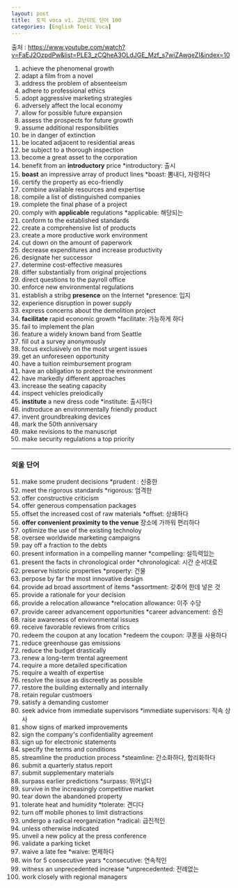 ```yaml
---
layout: post
title:  토익 voca v1. 고난이도 단어 100
categories: [English Toeic Voca]
---
```

출처 : https://www.youtube.com/watch?v=FaEJ2OzpdPw&list=PLE3_zCQheA3OLdJGE_Mzf_s7wiZAwgeZI&index=10

1. achieve the phenomenal growth
2. adapt a film from a novel
3. address the problem of absenteeism
4. adhere to professional ethics
5. adopt aggressive marketing strategies
6. adversely affect the local economy
7. allow for possible future expansion
8. assess the prospects for future growth
9. assume additional responsibilities
10. be in danger of extinction
11. be located adjacent to residential areas
12. be subject to a thorough inspection
13. become a great asset to the corporation
14. benefit from an **introductory** price
    *introductory: 출시
15. **boast** an impressive array of product lines
    *boast: 뽐내다, 자랑하다
16. certify the property as eco-friendly
17. combine available resources and expertise
18. compile a list of distinguished companies
19. complete the final phase of a project
20. comply with **applicable** regulations
    *applicable: 해당되는
21. conform to the established standards
22. create a comprehensive list of products
23. create a more productive work environment
24. cut down on the amount of paperwork
25. decrease expenditures and increase productivity
26. designate her successor
27. determine cost-effective measures
28. differ substantially from original projections
29. direct questions to the payroll office
30. enforce new environmental regulations
31. establish a stribg **presence** on the Internet
    *presence: 입지
32. experience disruption in power supply
33. express concerns about the demolition project
34. **facilitate** rapid economic growth
    *facilitate: 가능하게 하다
35. fail to implement the plan
36. feature a widely known band from Seattle
37. fill out a survey anonymously
38. focus exclusively on the most urgent issues
39. get an unforeseen opportunity
40. have a tuition reimbursement program
41. have an obligation to protect the environment
42. have markedly different approaches
43. increase the seating capacity
44. inspect vehicles preiodically
45. **institute** a new dress code
    *institute: 출시하다
46. indtroduce an environmentally friendly product
47. invent groundbreaking devices
48. mark the 50th anniversary
49. make revisions to the manuscript
50. make security regulations a top priority
---
### 외울 단어
51. make some prudent decisions
    *prudent : 신중한
52. meet the rigorous standards
    *rigorous: 엄격한
53. offer constructive criticism
54. offer generous compensation packages
55. offset the increased cost of raw materials
    *offset: 상쇄하다
56. **offer convenient proximity to the venue**
    장소에 가까워 편리하다
57. optimize the use of the existing technoloy
58. oversee worldwide marketing campaigns
59. pay off a fraction to the debts
60. present information in a compelling manner
    *compelling: 설득력있는
61. present the facts in chronological order
    *chronological: 시간 순서대로
62. preserve historic properties
    *property: 건물
63. perpose by far the most innovative design
64. provide ad broad assortment of items
    *assortment: 갖추어 한데 넣은 것
65. provide a rationale for your decision
66. provide a relocation allowance
    *relocation allowance: 이주 수당
67. provide career advancement opportunities
    *career advancement: 승진
68. raise awareness of environmental issues
69. receive favorable reviews from critics
70. redeem the coupon at any location
    *redeem the coupon: 쿠폰을 사용하다
71. reduce greenhouse gas emissions
72. reduce the budget drastically
73. renew a long-term trental agreement
74. require a more detailed specification
75. require a wealth of expertise
76. resolve the issue as discreetly as possible
77. restore the building externally and internally
78. retain regular custmoers
79. satisfy a demanding customer
80. seek advice from immediate supervisors
    *immediate supervisors: 직속 상사
81. show signs of marked improvements
82. sign the company's confidentiality agreement
83. sign up for electronic statements
84. specify the terms and conditions
85. streamline the production process
    *steamline: 간소화하다, 합리화하다
86. submit a quarterly status report
87. submit supplementary materials
88. surpass earlier predictions
    *surpass: 뛰어넘다
89. survive in the increasingly competitive market
90. tear down the abandoned property
91. tolerate heat and humidity
    *tolerate: 견디다
92. turn off mobile phones to limit distractions
93. undergo a radical reorganization
    *radical: 급진적인
94. unless otherwise indicated
95. unveil a new policy at the press conference
96. validate a parking ticket
97. waive a late fee
    *waive: 면제하다
98. win for 5 consecutive years
    *consecutive: 연속적인
99. witness an unprecedented increase
    *unprecedented: 전례없는
100. work closely with regional managers


